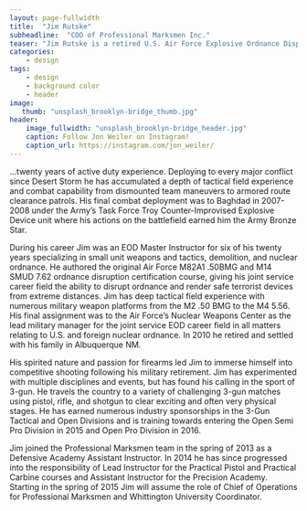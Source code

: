 ```yaml
---
layout: page-fullwidth
title:  "Jim Rutske"
subheadline:  "COO of Professional Marksmen Inc."
teaser: "Jim Rutske is a retired U.S. Air Force Explosive Ordnance Disposal EOD (Bomb Squad) Technician with..."
categories:
    - design
tags:
    - design
    - background color
    - header
image:
   thumb: "unsplash_brooklyn-bridge_thumb.jpg"
header:
    image_fullwidth: "unsplash_brooklyn-bridge_header.jpg"
    caption: Follow Jon Weiler on Instagram!
    caption_url: https://instagram.com/jon_weiler/
---
```


...twenty years of active duty experience. Deploying to every major conflict since Desert Storm he has accumulated a depth of tactical field experience and combat capability from dismounted team maneuvers to armored route clearance patrols. His final combat deployment was to Baghdad in 2007-2008 under the Army’s Task Force Troy Counter-Improvised Explosive Device unit where his actions on the battlefield earned him the Army Bronze Star. 

During his career Jim was an EOD Master Instructor for six of his twenty years specializing in small unit weapons and tactics, demolition, and nuclear ordnance. He authored the original Air Force M82A1 .50BMG and M14 SMUD 7.62 ordnance disruption certification course, giving his joint service career field the ability to disrupt ordnance and render safe terrorist devices from extreme distances. Jim has deep tactical field experience with numerous military weapon platforms from the M2 .50 BMG to the M4 5.56. His final assignment was to the Air Force’s Nuclear Weapons Center as the lead military manager for the joint service EOD career field in all matters relating to U.S. and foreign nuclear ordnance. In 2010 he retired and settled with his family in Albuquerque NM.

His spirited nature and passion for firearms led Jim to immerse himself into competitive shooting following his military retirement. Jim has experimented with multiple disciplines and events, but has found his calling in the sport of 3-gun. He travels the country to a variety of challenging 3-gun matches using pistol, rifle, and shotgun to clear exciting and often very physical stages. He has earned numerous industry sponsorships in the 3-Gun Tactical and Open Divisions and is training towards entering the Open Semi Pro Division in 2015 and Open Pro Division in 2016.

Jim joined the Professional Marksmen team in the spring of 2013 as a Defensive Academy Assistant Instructor. In 2014 he has since progressed into the responsibility of Lead Instructor for the Practical Pistol and Practical Carbine courses and Assistant Instructor for the Precision Academy. Starting in the spring of 2015 Jim will assume the role of Chief of Operations for Professional Marksmen and Whittington University Coordinator. 




